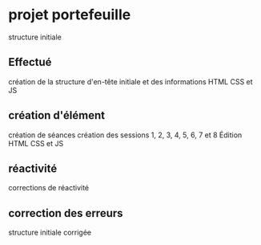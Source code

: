 # projet portefeuille
structure initiale

## Effectué
création de la structure d'en-tête initiale et des informations HTML CSS et JS

## création d'élément
création de séances
création des sessions 1, 2, 3, 4, 5, 6, 7 et 8
Édition HTML CSS et JS

## réactivité
corrections de réactivité

## correction des erreurs
structure initiale corrigée
